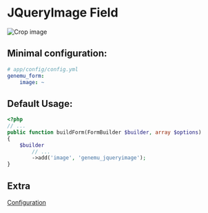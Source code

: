 # JQueryImage Field

![Crop image](https://github.com/genemu/GenemuFormBundle/raw/2.0/Resources/doc/jquery/image/images/crop.png)

## Minimal configuration:

``` yml
# app/config/config.yml
genemu_form:
    image: ~
```

## Default Usage:

``` php
<?php
// ...
public function buildForm(FormBuilder $builder, array $options)
{
    $builder
        // ...
        ->add('image', 'genemu_jqueryimage');
}
```

## Extra

[Configuration](https://github.com/genemu/GenemuFormBundle/blob/2.0/Resources/doc/jquery/image/default.md)
